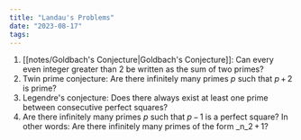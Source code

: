 ```yaml
---
title: "Landau's Problems"
date: "2023-08-17"
tags:
---
```


1. [[notes/Goldbach's Conjecture|Goldbach's Conjecture]]: Can every even integer greater than 2 be written as the sum of two primes?
2. Twin prime conjecture: Are there infinitely many primes _p_ such that _p_ + 2 is prime?
3. Legendre's conjecture: Does there always exist at least one prime between consecutive perfect squares?
4. Are there infinitely many primes _p_ such that _p_ − 1 is a perfect square? In other words: Are there infinitely many primes of the form _n_2 + 1?